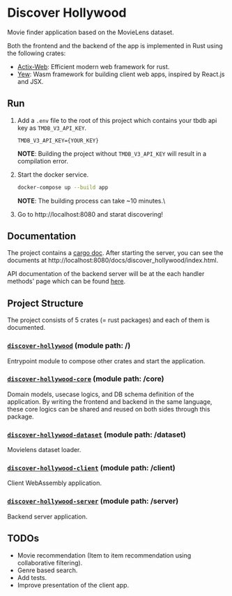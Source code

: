# Discover Hollywood

Movie finder application based on the MovieLens dataset.

Both the frontend and the backend of the app is implemented in Rust using the following crates:
* [Actix-Web](https://actix.rs): Efficient modern web framework for rust.
* [Yew](https://yew.rs): Wasm framework for building client web apps, inspired by React.js and JSX.

## Run
1. Add a `.env` file to the root of this project which contains your tbdb api key as `TMDB_V3_API_KEY`.
    ```
    TMDB_V3_API_KEY={YOUR_KEY}
    ```
    **NOTE**: Building the project without `TMDB_V3_API_KEY` will result in a compilation error.

1. Start the docker service.
    ```bash
    docker-compose up --build app
    ```
    **NOTE**: The building process can take ~10 minutes.\

1. Go to http://localhost:8080 and starat discovering!

## Documentation
The project contains a [cargo doc](https://doc.rust-lang.org/cargo/commands/cargo-doc.html).
After starting the server, you can see the documents at http://localhost:8080/docs/discover_hollywood/index.html.

API documentation of the backend server will be at the each handler methods' page which can be found [here](http://localhost:8080/docs/discover_hollywood_server/handlers/index.html).

## Project Structure
The project consists of 5 crates (= rust packages) and each of them is documented.

### [`discover-hollywood`](http://localhost:8080/docs/discover_hollywood/index.html) (module path: /)
Entrypoint module to compose other crates and start the application.
### [`discover-hollywood-core`](http://localhost:8080/docs/discover_hollywood_core/index.html) (module path: /core)
Domain models, usecase logics, and DB schema definition of the application.
By writing the frontend and backend in the same language, these core logics can be shared and reused on both sides through this package.
### [`discover-hollywood-dataset`](http://localhost:8080/docs/discover_hollywood_dataset/index.html) (module path: /dataset)
Movielens dataset loader.
### [`discover-hollywood-client`](http://localhost:8080/docs/discover_hollywood_client/index.html) (module path: /client)
Client WebAssembly application.
### [`discover-hollywood-server`](http://localhost:8080/docs/discover_hollywood_server/index.html) (module path: /server)
Backend server application.

## TODOs
* Movie recommendation (Item to item recommendation using collaborative filtering).
* Genre based search.
* Add tests.
* Improve presentation of the client app.
